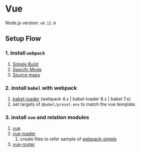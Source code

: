 # Vue

Node.js version: `v8.12.0`

## Setup Flow

### 1. install `webpack`
1. [Simple Build](https://webpack.js.org/guides/getting-started/)
1. [Specify Mode](https://webpack.js.org/concepts/mode/)
1. [Source maps](https://webpack.js.org/configuration/devtool/)

### 2. install `babel` with webpack
1.  [babel-loader](https://github.com/babel/babel-loader) (webpack 4.x | babel-loader 8.x | babel 7.x)
1. set targets of `@babel/preset-env` to match the vue template.

### 3. install `vue` and relation modules
1. [vue](https://jp.vuejs.org/v2/guide/installation.html)
2. [vue-loader](https://vue-loader.vuejs.org/guide/#manual-configuration)
    1. create files to refer sample of [webpack-simple](https://github.com/vuejs-templates/webpack-simple/tree/master/template/src)
3. [vue-router](https://router.vuejs.org/installation.html)